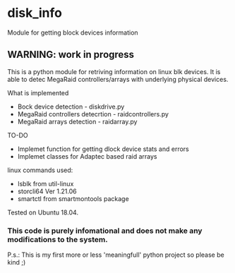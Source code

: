 # disk_info
Module for getting block devices information 

## WARNING: work in progress ##

This is a python module for retriving information on linux blk devices. It is able to detec MegaRaid controllers/arrays with underlying physical devices.

What is implemented
* Bock device detection - diskdrive.py
* MegaRaid controllers detecrtion - raidcontrollers.py
* MegaRaid arrays detection - raidarray.py

TO-DO
* Implemet function for getting dlock device stats and errors
* Implemet classes for Adaptec based raid arrays

linux commands used:
* lsblk from util-linux
* storcli64 Ver 1.21.06
* smartctl from smartmontools package

Tested on Ubuntu 18.04.

### This code is purely infomational and does not make any modifications to the system. ###

P.s.: This is my first more or less 'meaningfull' python project so please be kind ;)
